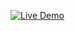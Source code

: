 [![Live Demo](https://img.shields.io/badge/-Live%20Demo-green?style=for-the-badge)](https://realworld-blog-sepia.vercel.app/)
